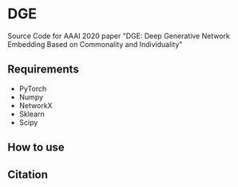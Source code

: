 # DGE
Source Code for AAAI 2020 paper "DGE: Deep Generative Network Embedding Based on Commonality and Individuality"

## Requirements
* PyTorch
* Numpy
* NetworkX
* Sklearn
* Scipy

## How to use


## Citation

